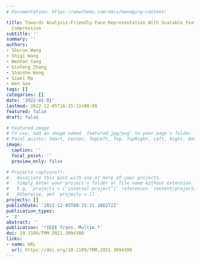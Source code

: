 ```yaml
---
# Documentation: https://wowchemy.com/docs/managing-content/

title: Towards Analysis-Friendly Face Representation With Scalable Feature and Texture
  Compression
subtitle: ''
summary: ''
authors:
- Shurun Wang
- Shiqi Wang
- Wenhan Yang
- Xinfeng Zhang
- Shanshe Wang
- Siwei Ma
- Wen Gao
tags: []
categories: []
date: '2022-01-01'
lastmod: 2022-12-05T16:15:11+08:00
featured: false
draft: false

# Featured image
# To use, add an image named `featured.jpg/png` to your page's folder.
# Focal points: Smart, Center, TopLeft, Top, TopRight, Left, Right, BottomLeft, Bottom, BottomRight.
image:
  caption: ''
  focal_point: ''
  preview_only: false

# Projects (optional).
#   Associate this post with one or more of your projects.
#   Simply enter your project's folder or file name without extension.
#   E.g. `projects = ["internal-project"]` references `content/project/deep-learning/index.md`.
#   Otherwise, set `projects = []`.
projects: []
publishDate: '2022-12-05T08:15:11.186372Z'
publication_types:
- '2'
abstract: ''
publication: '*IEEE Trans. Multim.*'
doi: 10.1109/TMM.2021.3094300
links:
- name: URL
  url: https://doi.org/10.1109/TMM.2021.3094300
---
```

